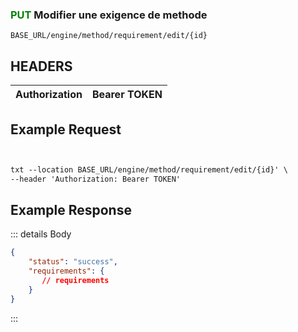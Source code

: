 
### <span style="color:green">PUT</span> Modifier une exigence de methode

````
BASE_URL/engine/method/requirement/edit/{id}
````

## HEADERS

| Authorization | Bearer TOKEN |
| ------------- | ----------- |


## Example Request

```txt


txt --location BASE_URL/engine/method/requirement/edit/{id}' \
--header 'Authorization: Bearer TOKEN'

```


## Example Response

::: details Body  

```json
{
    "status": "success",
    "requirements": {
       // requirements
    }
}


```




:::

